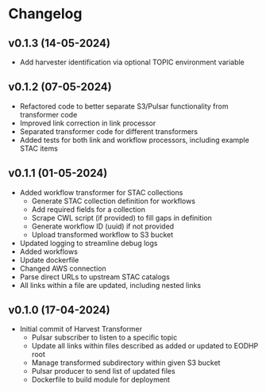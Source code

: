 # Changelog

## v0.1.3 (14-05-2024)

- Add harvester identification via optional TOPIC environment variable


## v0.1.2 (07-05-2024)

- Refactored code to better separate S3/Pulsar functionality from transformer code
- Improved link correction in link processor
- Separated transformer code for different transformers
- Added tests for both link and workflow processors, including example STAC items

## v0.1.1 (01-05-2024)

- Added workflow transformer for STAC collections
  - Generate STAC collection definition for workflows
  - Add required fields for a collection
  - Scrape CWL script (if provided) to fill gaps in definition
  - Generate workflow ID (uuid) if not provided
  - Upload transformed workflow to S3 bucket
- Updated logging to streamline debug logs
- Added workflows
- Update dockerfile
- Changed AWS connection
- Parse direct URLs to upstream STAC catalogs
- All links within a file are updated, including nested links

## v0.1.0 (17-04-2024)

- Initial commit of Harvest Transformer
  - Pulsar subscriber to listen to a specific topic
  - Update all links within files described as added or updated to EODHP root
  - Manage transformed subdirectory within given S3 bucket
  - Pulsar producer to send list of updated files
  - Dockerfile to build module for deployment
